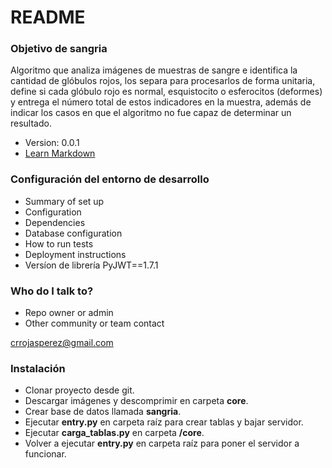 # README #

### Objetivo de sangria ###

Algoritmo que analiza imágenes de muestras de sangre e identifica la cantidad de glóbulos rojos, los separa para procesarlos de forma unitaria, define si cada glóbulo rojo es normal, esquistocito o esferocitos (deformes) y entrega el número total de estos indicadores en la muestra, además de indicar los casos en que el algoritmo no fue capaz de determinar un resultado.
* Version: 0.0.1
* [Learn Markdown](https://bitbucket.org/tutorials/markdowndemo)

### Configuración del entorno de desarrollo ###

* Summary of set up
* Configuration
* Dependencies
* Database configuration
* How to run tests
* Deployment instructions
* Versíon de librería PyJWT==1.7.1

### Who do I talk to? ###

* Repo owner or admin
* Other community or team contact

crrojasperez@gmail.com

### Instalación

* Clonar proyecto desde git.
* Descargar imágenes y descomprimir en carpeta **core**.
* Crear base de datos llamada **sangria**.
* Ejecutar **entry.py** en carpeta raíz para crear tablas y bajar servidor.
* Ejecutar **carga_tablas.py** en carpeta **/core**.
* Volver a ejecutar **entry.py** en carpeta raíz para poner el servidor a funcionar.